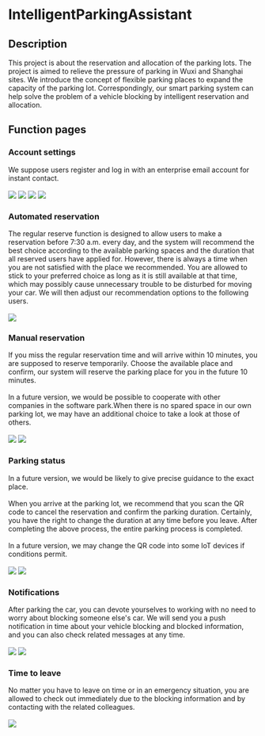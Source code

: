 # IntelligentParkingAssistant
## Description
This project is about the reservation and allocation of the parking lots. The project is aimed to relieve the pressure of parking in Wuxi and Shanghai sites. We introduce the concept of flexible parking places to expand the capacity of the parking lot. Correspondingly, our smart parking system can help solve the problem of a vehicle blocking by intelligent reservation and allocation.
## Function pages
### Account settings
We suppose users register and log in with an enterprise email account for instant contact.<br><br>
![](https://github.com/wittysuyu/IntelligentParkingAssistant/raw/master/screenshots/login.png)
![](https://github.com/wittysuyu/IntelligentParkingAssistant/raw/master/screenshots/signup.png)
![](https://github.com/wittysuyu/IntelligentParkingAssistant/raw/master/screenshots/resetpassword.png)
![](https://github.com/wittysuyu/IntelligentParkingAssistant/raw/master/screenshots/setting.png)<br>
### Automated reservation
The regular reserve function is designed to allow users to make a reservation before 7:30 a.m. every day, and the system will recommend the best choice according to the available parking spaces and the duration that all reserved users have applied for. However, there is always a time when you are not satisfied with the place we recommended. You are allowed to stick to your preferred choice as long as it is still available at that time, which may possibly cause unnecessary trouble to be disturbed for moving your car. We will then adjust our recommendation options to the following users.<br><br>
![](https://github.com/wittysuyu/IntelligentParkingAssistant/raw/master/screenshots/systemJoin.png)<br>
### Manual reservation
If you miss the regular reservation time and will arrive within 10 minutes, you are supposed to reserve temporarily. Choose the available place and confirm, our system will reserve the parking place for you in the future 10 minutes.<br><br>
In a future version, we would be possible to cooperate with other companies in the software park.When there is no spared space in our own parking lot, we may have an additional choice to take a look at those of others.<br><br>
![](https://github.com/wittysuyu/IntelligentParkingAssistant/raw/master/screenshots/Join.png)
![](https://github.com/wittysuyu/IntelligentParkingAssistant/raw/master/screenshots/reservation.png)<br>
### Parking status
In a future version, we would be likely to give precise guidance to the exact place.<br><br>
When you arrive at the parking lot, we recommend that you scan the QR code to cancel the reservation and confirm the parking duration. Certainly, you have the right to change the duration at any time before you leave. After completing the above process, the entire parking process is completed.<br><br>
In a future version, we may change the QR code into some IoT devices if conditions permit.<br><br>
![](https://github.com/wittysuyu/IntelligentParkingAssistant/raw/master/screenshots/parkingduration.png)
![](https://github.com/wittysuyu/IntelligentParkingAssistant/raw/master/screenshots/modifypark.png)<br>
### Notifications
After parking the car, you can devote yourselves to working with no need to worry about blocking someone else's car. We will send you a push notification in time about your vehicle blocking and blocked information, and you can also check related messages at any time. <br><br>
![](https://github.com/wittysuyu/IntelligentParkingAssistant/raw/master/screenshots/notification.png)
![](https://github.com/wittysuyu/IntelligentParkingAssistant/raw/master/screenshots/sidebar.png)<br>
### Time to leave
No matter you have to leave on time or in an emergency situation, you are allowed to check out immediately due to the blocking information and by contacting with the related colleagues.<br><br>
![](https://github.com/wittysuyu/IntelligentParkingAssistant/raw/master/screenshots/club.png)<br>